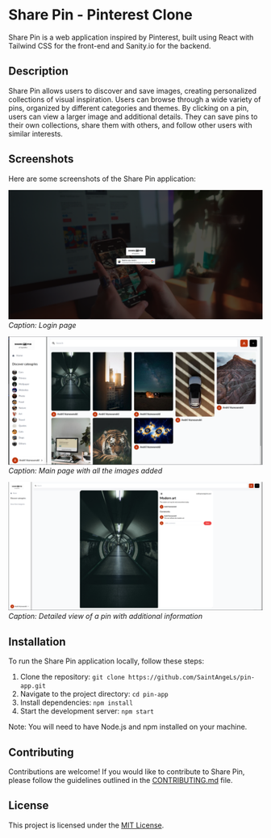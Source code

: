 # Share Pin - Pinterest Clone

Share Pin is a web application inspired by Pinterest, built using React with Tailwind CSS for the front-end and Sanity.io for the backend.

## Description

Share Pin allows users to discover and save images, creating personalized collections of visual inspiration. Users can browse through a wide variety of pins, organized by different categories and themes. By clicking on a pin, users can view a larger image and additional details. They can save pins to their own collections, share them with others, and follow other users with similar interests.

## Screenshots

Here are some screenshots of the Share Pin application:

![Screenshot 1](./screen/screen1.png)
*Caption: Login page*

![Screenshot 2](./screen/screen2.png)
*Caption: Main page with all the images added*


![Screenshot 4](./screen/screen4.png)
*Caption: Detailed view of a pin with additional information*


## Installation

To run the Share Pin application locally, follow these steps:

1. Clone the repository: `git clone https://github.com/SaintAngeLs/pin-app.git`
2. Navigate to the project directory: `cd pin-app`
3. Install dependencies: `npm install`
4. Start the development server: `npm start`

Note: You will need to have Node.js and npm installed on your machine.

## Contributing

Contributions are welcome! If you would like to contribute to Share Pin, please follow the guidelines outlined in the [CONTRIBUTING.md](./CONTRIBUTING.md) file.

## License

This project is licensed under the [MIT License](https://opensource.org/licenses/MIT).

